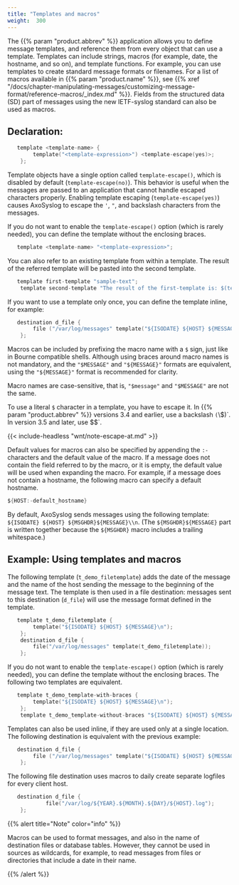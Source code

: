 ```yaml
---
title: "Templates and macros"
weight:  300
---
```

<!-- DISCLAIMER: This file is based on the syslog-ng Open Source Edition documentation https://github.com/balabit/syslog-ng-ose-guides/commit/2f4a52ee61d1ea9ad27cb4f3168b95408fddfdf2 and is used under the terms of The syslog-ng Open Source Edition Documentation License. The file has been modified by Axoflow. -->

The {{% param "product.abbrev" %}} application allows you to define message templates, and reference them from every object that can use a template. Templates can include strings, macros (for example, date, the hostname, and so on), and template functions. For example, you can use templates to create standard message formats or filenames. For a list of macros available in {{% param "product.name" %}}, see {{% xref "/docs/chapter-manipulating-messages/customizing-message-format/reference-macros/_index.md" %}}. Fields from the structured data (SD) part of messages using the new IETF-syslog standard can also be used as macros.


## Declaration:

```c
   template <template-name> {
        template("<template-expression>") <template-escape(yes)>;
    };
```


Template objects have a single option called `template-escape()`, which is disabled by default (`template-escape(no)`). This behavior is useful when the messages are passed to an application that cannot handle escaped characters properly. Enabling template escaping (`template-escape(yes)`) causes AxoSyslog to escape the `'`, `"`, and backslash characters from the messages.

If you do not want to enable the `template-escape()` option (which is rarely needed), you can define the template without the enclosing braces.

```c
   template <template-name> "<template-expression>";
```

You can also refer to an existing template from within a template. The result of the referred template will be pasted into the second template.

```c
   template first-template "sample-text";
    template second-template "The result of the first-template is: $(template first-template)";
```

If you want to use a template only once, you can define the template inline, for example:

```c
   destination d_file {
        file ("/var/log/messages" template("${ISODATE} ${HOST} ${MESSAGE}\n") );
    };
```

Macros can be included by prefixing the macro name with a `$` sign, just like in Bourne compatible shells. Although using braces around macro names is not mandatory, and the `"$MESSAGE"` and `"${MESSAGE}"` formats are equivalent, using the `"${MESSAGE}"` format is recommended for clarity.

Macro names are case-sensitive, that is, `"$message"` and `"$MESSAGE"` are not the same.

To use a literal `$` character in a template, you have to escape it. In {{% param "product.abbrev" %}} versions 3.4 and earlier, use a backslash `(`\\$`)`. In version 3.5 and later, use `$$`.

{{< include-headless "wnt/note-escape-at.md" >}}

Default values for macros can also be specified by appending the `:-` characters and the default value of the macro. If a message does not contain the field referred to by the macro, or it is empty, the default value will be used when expanding the macro. For example, if a message does not contain a hostname, the following macro can specify a default hostname.

```c
${HOST:-default_hostname}
```

By default, AxoSyslog sends messages using the following template: `${ISODATE} ${HOST} ${MSGHDR}${MESSAGE}\\n`. (The `${MSGHDR}${MESSAGE}` part is written together because the `${MSGHDR}` macro includes a trailing whitespace.)


## Example: Using templates and macros

The following template (`t_demo_filetemplate`) adds the date of the message and the name of the host sending the message to the beginning of the message text. The template is then used in a file destination: messages sent to this destination (`d_file`) will use the message format defined in the template.

```c
   template t_demo_filetemplate {
        template("${ISODATE} ${HOST} ${MESSAGE}\n");
    };
    destination d_file {
        file("/var/log/messages" template(t_demo_filetemplate));
    };
```

If you do not want to enable the `template-escape()` option (which is rarely needed), you can define the template without the enclosing braces. The following two templates are equivalent.

```c
   template t_demo_template-with-braces {
        template("${ISODATE} ${HOST} ${MESSAGE}\n");
    };
    template t_demo_template-without-braces "${ISODATE} ${HOST} ${MESSAGE}\n";
```

Templates can also be used inline, if they are used only at a single location. The following destination is equivalent with the previous example:

```c
   destination d_file {
        file ("/var/log/messages" template("${ISODATE} ${HOST} ${MESSAGE}\n") );
    };
```

The following file destination uses macros to daily create separate logfiles for every client host.

```c
   destination d_file {
            file("/var/log/${YEAR}.${MONTH}.${DAY}/${HOST}.log");
    };
```


{{% alert title="Note" color="info" %}}

Macros can be used to format messages, and also in the name of destination files or database tables. However, they cannot be used in sources as wildcards, for example, to read messages from files or directories that include a date in their name.

{{% /alert %}}
